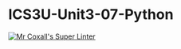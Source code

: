 # ICS3U-Unit3-07-Python

[![Mr Coxall's Super Linter](https://github.com/Cameron-Diedrich/ICS3U-Unit3-07-Python/workflows/Mr%20Coxall's%20Super%20Linter/badge.svg)](https://github.com/Cameron-Diedrich/ICS3U-Unit3-07-Python/actions/)

